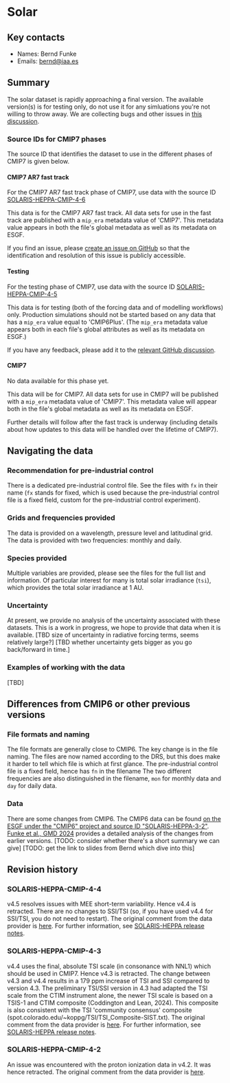 <!--- These values are used by `fill-out-auto-generated-sections.py` -->
<!--- forcing="solar" -->
<!--- source_id_stub="SOLARIS-HEPPA" -->
# Solar

## Key contacts

- Names: Bernd Funke
- Emails: bernd@iaa.es

## Summary

The solar dataset is rapidly approaching a final version.
The available version(s) is for testing only, do not use it for any simluations you're not willing to throw away.
We are collecting bugs and other issues in
[this discussion](https://github.com/PCMDI/input4MIPs_CVs/discussions/19).

<!--- begin-cmip7-phases-source-ids -->
<!--- Do not edit this section, it is automatically updated when the docs are built -->
### Source IDs for CMIP7 phases

The source ID that identifies the dataset to use in the different phases of CMIP7 is given below.

#### CMIP7 AR7 fast track

For the CMIP7 AR7 fast track phase of CMIP7, use data with the source ID [SOLARIS-HEPPA-CMIP-4-6](https://aims2.llnl.gov/search?project=input4MIPs&versionType=all&&activeFacets=%7B%22source_id%22%3A%5B%22SOLARIS-HEPPA-CMIP-4-6%22%5D%7D)

This data is for the CMIP7 AR7 fast track.
All data sets for use in the fast track are published with a `mip_era` metadata value of 'CMIP7'.
This metadata value appears in both the file's global metadata as well as its metadata on ESGF.

If you find an issue, please
[create an issue on GitHub](https://github.com/PCMDI/input4MIPs_CVs/issues/new?template=data_issue.md)
so that the identification and resolution of this issue is publicly accessible.

#### Testing

For the testing phase of CMIP7, use data with the source ID [SOLARIS-HEPPA-CMIP-4-5](https://aims2.llnl.gov/search?project=input4MIPs&versionType=all&&activeFacets=%7B%22source_id%22%3A%5B%22SOLARIS-HEPPA-CMIP-4-5%22%5D%7D)

This data is for testing (both of the forcing data and of modelling workflows) only.
Production simulations should not be started based on any data that has a `mip_era` value equal to 'CMIP6Plus'.
(The `mip_era` metadata value appears both in each file's global attributes as well as its metadata on ESGF.)

If you have any feedback, please add it to the [relevant GitHub discussion](https://github.com/PCMDI/input4MIPs_CVs/discussions).

#### CMIP7

No data available for this phase yet.

This data will be for CMIP7.
All data sets for use in CMIP7 will be published with a `mip_era` metadata value of 'CMIP7'.
This metadata value will appear both in the file's global metadata as well as its metadata on ESGF.

Further details will follow after the fast track is underway
(including details about how updates to this data will be handled over the lifetime of CMIP7).

<!--- end-cmip7-phases-source-ids -->

## Navigating the data

### Recommendation for pre-industrial control

There is a dedicated pre-industrial control file.
See the files with `fx` in their name
(`fx` stands for fixed, which is used
because the pre-industrial control file is a fixed field,
custom for the pre-industrial control experiment).

### Grids and frequencies provided

The data is provided on a wavelength, pressure level and latitudinal grid.
The data is provided with two frequencies: monthly and daily.

### Species provided

Multiple variables are provided, please see the files for the full list and information.
Of particular interest for many is total solar irradiance (`tsi`),
which provides the total solar irradiance at 1 AU.

### Uncertainty

At present, we provide no analysis of the uncertainty associated with these datasets.
This is a work in progress, we hope to provide that data when it is available.
[TBD size of uncertainty in radiative forcing terms, seems relatively large?]
\[TBD whether uncertainty gets bigger as you go back/forward in time.\]

### Examples of working with the data

[TBD]

## Differences from CMIP6 or other previous versions

### File formats and naming

The file formats are generally close to CMIP6.
The key change is in the file naming.
The files are now named according to the DRS, 
but this does make it harder to tell which file is which at first glance.
The pre-industrial control file is a fixed field, hence has `fn` in the filename
The two different frequencies are also distinguished in the filename,
`mon` for monthly data and `day` for daily data.

### Data

There are some changes from CMIP6.
The CMIP6 data can be found 
[on the ESGF under the "CMIP6" project and source ID "SOLARIS-HEPPA-3-2"](https://aims2.llnl.gov/search?project=input4MIPs&activeFacets=%7B%22mip_era%22%3A%22CMIP6%22%2C%22source_id%22%3A%22SOLARIS-HEPPA-3-2%22%7D).
[Funke et al., GMD 2024](https://doi.org/10.5194/gmd-17-1217-2024)
provides a detailed analysis of the changes from earlier versions.
\[TODO: consider whether there's a short summary we can give\]
[TODO: get the link to slides from Bernd which dive into this]

<!--- begin-revision-history -->
<!--- Do not edit this section, it is automatically updated when the docs are built -->
## Revision history

### SOLARIS-HEPPA-CMIP-4-4

v4.5 resolves issues with MEE short-term variability. Hence v4.4 is retracted. There are no changes
to SSI/TSI (so, if you have used v4.4 for SSI/TSI, you do not need to restart). The original comment
from the data provider is <a
href="https://github.com/PCMDI/input4MIPs_CVs/issues/139#issuecomment-2493311999">here</a>. For
further information, see <a href="https://solarisheppa.geomar.de/cmip7">SOLARIS-HEPPA release
notes</a>.

### SOLARIS-HEPPA-CMIP-4-3

v4.4 uses the final, absolute TSI scale (in consonance with NNL1) which should be used in CMIP7.
Hence v4.3 is retracted. The change between v4.3 and v4.4 results in a 179 ppm increase of TSI and
SSI compared to version 4.3. The preliminary TSI/SSI version in 4.3 had adapted the TSI scale from
the CTIM instrument alone, the newer TSI scale is based on a TSIS-1 and CTIM composite (Coddington
and Lean, 2024). This composite is also consistent with the TSI 'community consensus' composite
(spot.colorado.edu/~koppg/TSI/TSI_Composite-SIST.txt). The original comment from the data provider
is <a href="https://github.com/PCMDI/input4MIPs_CVs/issues/66#issuecomment-2422882167">here</a>. For
further information, see <a href="https://solarisheppa.geomar.de/cmip7">SOLARIS-HEPPA release
notes</a>.

### SOLARIS-HEPPA-CMIP-4-2

An issue was encountered with the proton ionization data in v4.2. It was hence retracted. The
original comment from the data provider is <a
href="https://github.com/PCMDI/input4MIPs_CVs/issues/17#issuecomment-2255378927">here</a>.

<!--- end-revision-history -->
